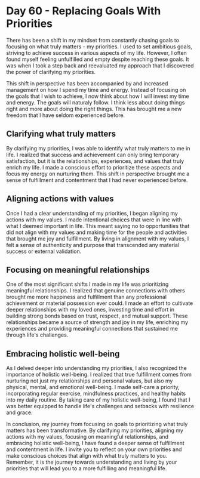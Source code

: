 # Day 60 - Replacing Goals With Priorities

There has been a shift in my mindset from constantly chasing goals to focusing on what truly matters - my priorities. I
used to set ambitious goals, striving to achieve success in various aspects of my life. However, I often found myself
feeling unfulfilled and empty despite reaching these goals. It was when I took a step back and reevaluated my approach
that I discovered the power of clarifying my priorities.

This shift in perspective has been accompanied by and increased management on how I spend my time and energy. Instead of
focusing on the goals that I wish to achieve, I now think about how I will invest my time and energy. The goals will
naturaly follow.  I think less about doing things right and more about doing the right things. This has brought me a new
freedom that I have seldom experienced before.

## Clarifying what truly matters

By clarifying my priorities, I was able to identify what truly matters to me in life. I realized that success and
achievement can only bring temporary satisfaction, but it is the relationships, experiences, and values that truly
enrich my life. I made a conscious effort to prioritize these aspects and focus my energy on nurturing them. This shift
in perspective brought me a sense of fulfillment and contentment that I had never experienced before.

## Aligning actions with values

Once I had a clear understanding of my priorities, I began aligning my actions with my values. I made intentional
choices that were in line with what I deemed important in life. This meant saying no to opportunities that did not align
with my values and making time for the people and activities that brought me joy and fulfillment. By living in alignment
with my values, I felt a sense of authenticity and purpose that transcended any material success or external validation.

## Focusing on meaningful relationships

One of the most significant shifts I made in my life was prioritizing meaningful relationships. I realized that genuine
connections with others brought me more happiness and fulfillment than any professional achievement or material
possession ever could. I made an effort to cultivate deeper relationships with my loved ones, investing time and effort
in building strong bonds based on trust, respect, and mutual support. These relationships became a source of strength
and joy in my life, enriching my experiences and providing meaningful connections that sustained me through life's
challenges.

## Embracing holistic well-being

As I delved deeper into understanding my priorities, I also recognized the importance of holistic well-being. I realized
that true fulfillment comes from nurturing not just my relationships and personal values, but also my physical, mental,
and emotional well-being. I made self-care a priority, incorporating regular exercise, mindfulness practices, and
healthy habits into my daily routine. By taking care of my holistic well-being, I found that I was better equipped to
handle life's challenges and setbacks with resilience and grace.

In conclusion, my journey from focusing on goals to prioritizing what truly matters has been transformative. By
clarifying my priorities, aligning my actions with my values, focusing on meaningful relationships, and embracing
holistic well-being, I have found a deeper sense of fulfillment and contentment in life. I invite you to reflect on your
own priorities and make conscious choices that align with what truly matters to you. Remember, it is the journey towards
understanding and living by your priorities that will lead you to a more fulfilling and meaningful life.

